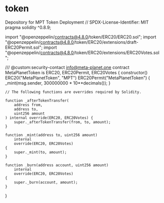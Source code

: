 # token
Depository for MPT Token Deployment
// SPDX-License-Identifier: MIT
pragma solidity ^0.8.9;

import "@openzeppelin/contracts@4.8.0/token/ERC20/ERC20.sol";
import "@openzeppelin/contracts@4.8.0/token/ERC20/extensions/draft-ERC20Permit.sol";
import "@openzeppelin/contracts@4.8.0/token/ERC20/extensions/ERC20Votes.sol";

/// @custom:security-contact info@meta-planet.one
contract MetaPlanetToken is ERC20, ERC20Permit, ERC20Votes {
    constructor()
        ERC20("MetaPlanetToken", "MPT")
        ERC20Permit("MetaPlanetToken")
    {
        _mint(msg.sender, 300000000 * 10**decimals());
    }

    // The following functions are overrides required by Solidity.

    function _afterTokenTransfer(
        address from,
        address to,
        uint256 amount
    ) internal override(ERC20, ERC20Votes) {
        super._afterTokenTransfer(from, to, amount);
    }

    function _mint(address to, uint256 amount)
        internal
        override(ERC20, ERC20Votes)
    {
        super._mint(to, amount);
    }

    function _burn(address account, uint256 amount)
        internal
        override(ERC20, ERC20Votes)
    {
        super._burn(account, amount);
    }
}
